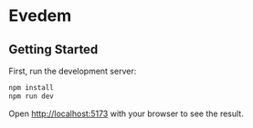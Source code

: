 ﻿# Evedem
## Getting Started

First, run the development server:

```bash
npm install 
npm run dev
```

Open [http://localhost:5173](http://localhost:5173) with your browser to see the result.
